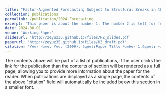 ```yaml
---
title: "Factor-Augmented Forecasting Subject to Structural Breaks in the Factor Structure"
collection: publications
permalink: /publication/2024-Forecasting
excerpt: 'This paper is about the number 1. The number 2 is left for future work.'
date: 2024-06-01
venue: 'Working Paper'
slidesurl: 'http://zeyuz35.github.io/files/HZ_slides.pdf'
paperurl: 'http://zeyuz35.github.io/files/HZ_draft.pdf'
citation: 'Your Name, You. (2009). &quot;Paper Title Number 1.&quot; <i>Journal 1</i>. 1(1).'
---
```


The contents above will be part of a list of publications, if the user clicks the link for the publication than the contents of section will be rendered as a full page, allowing you to provide more information about the paper for the reader. When publications are displayed as a single page, the contents of the above "citation" field will automatically be included below this section in a smaller font.